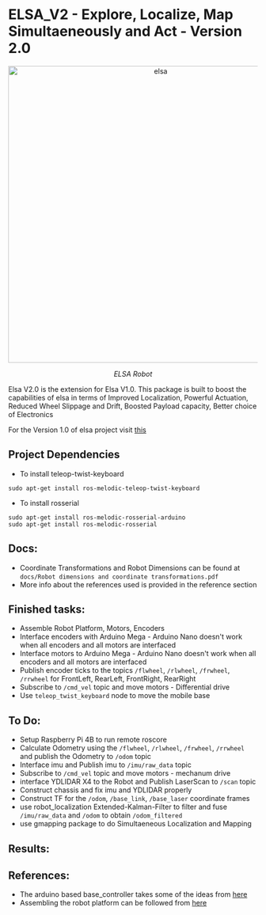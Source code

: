 # ELSA_V2 - Explore, Localize, Map Simultaeneously and Act - Version 2.0


<p align="center">
<img src="images/elsabot_2.jpeg" alt="elsa" width="600">
</p>
<p align="center">
<em>ELSA Robot</em>
</p>


Elsa V2.0 is the extension for Elsa V1.0. This package is built to boost the capabilities of elsa in terms of Improved Localization, Powerful Actuation, Reduced Wheel Slippage and Drift, Boosted Payload capacity, Better choice of Electronics

For the Version 1.0 of elsa project visit [this](https://github.com/srujanpanuganti/elsa)

## Project Dependencies

* To install teleop-twist-keyboard

`sudo apt-get install ros-melodic-teleop-twist-keyboard`
  
* To install rosserial

```
sudo apt-get install ros-melodic-rosserial-arduino
sudo apt-get install ros-melodic-rosserial
```


## Docs:
* Coordinate Transformations and Robot Dimensions can be found at `docs/Robot dimensions and coordinate transformations.pdf`
* More info about the references used is provided in the reference section


## Finished tasks:

* Assemble Robot Platform, Motors, Encoders
* Interface encoders with Arduino Mega - Arduino Nano doesn't work when all encoders and all motors are interfaced
* Interface motors to Arduino Mega - Arduino Nano doesn't work when all encoders and all motors are interfaced
* Publish encoder ticks to the topics `/flwheel`, `/rlwheel`, `/frwheel`, `/rrwheel` for FrontLeft, RearLeft, FrontRight, RearRight
* Subscribe to `/cmd_vel` topic and move motors - Differential drive
* Use `teleop_twist_keyboard` node to move the mobile base

## To Do:

* Setup Raspberry Pi 4B to run remote roscore
* Calculate Odometry using the `/flwheel`, `/rlwheel`, `/frwheel`, `/rrwheel` and publish the Odometry to `/odom` topic
* Interface imu and Publish imu to `/imu/raw_data` topic 
* Subscribe to `/cmd_vel` topic and move motors - mechanum drive
* interface YDLIDAR X4 to the Robot and Publish LaserScan to `/scan` topic
* Construct chassis and fix imu and YDLIDAR properly
* Construct TF for the `/odom`, `/base_link`, `/base_laser` coordinate frames
* use robot_localization Extended-Kalman-Filter to filter and fuse `/imu/raw_data` and `/odom` to obtain `/odom_filtered`
* use gmapping package to do Simultaeneous Localization and Mapping


## Results:


## References:

* The arduino based base_controller takes some of the ideas from [here](https://github.com/panagelak/4WD-drive-arduino-code-with-rosserial-encoders-pid) 
* Assembling the robot platform can be followed from [here](https://github.com/MoebiusTech/MecanumRobot-ArduinoMega2560) 
